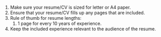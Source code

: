 1. Make sure your resume/CV is sized for letter or A4 paper.
2. Ensure that your resume/CV fills up any pages that are included.
3. Rule of thumb for resume lengths:
    1. 1 page for every 10 years of experience.
4. Keep the included experience relevant to the audience of the resume.
